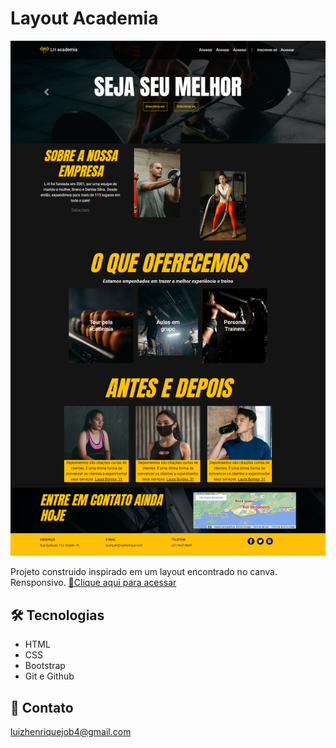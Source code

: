 # Layout Academia
![preview](./.github/screen.png)

Projeto construido inspirado em um layout encontrado no canva. Rensponsivo.
[🔗Clique aqui para acessar](https://luizhenr1que.github.io/LayoutAcademia/)

## 🛠 Tecnologias
- HTML
- CSS
- Bootstrap
- Git e Github
## 🤍 Contato
luizhenriquejob4@gmail.com 